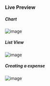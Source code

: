 ### Live Preview

##### Chart
![image](https://github.com/user-attachments/assets/5d74e61b-56c7-4f7c-aff7-bd4865834c7d)

##### List View
![image](https://github.com/user-attachments/assets/c369ce2d-9193-4329-a3f2-a3f3fea705cd)

##### Creating a expense
![image](https://github.com/user-attachments/assets/4f34dcd2-d9d6-4cbc-9c93-464736fe2cbf)
